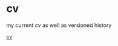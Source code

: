 # cv
my current cv as well as versioned history

[cv](https://github.com/czaacza/cv/blob/master/mateusz-czarnecki-cv.pdf)
